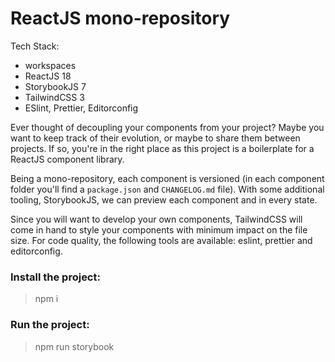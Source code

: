 # ReactJS mono-repository

Tech Stack:
- workspaces
- ReactJS 18
- StorybookJS 7
- TailwindCSS 3
- ESlint, Prettier, Editorconfig

Ever thought of decoupling your components from your project?
Maybe you want to keep track of their evolution, or maybe to share them between projects.
If so, you're in the right place as this project is a boilerplate for a ReactJS component library.

Being a mono-repository, each component is versioned (in each component folder you'll find a `package.json` and `CHANGELOG.md` file).
With some additional tooling, StorybookJS, we can preview each component and in every state.

Since you will want to develop your own components, TailwindCSS will come in hand to style your components with minimum impact on the file size.
For code quality, the following tools are available: eslint, prettier and editorconfig.

### Install the project:
> npm i

### Run the project:
> npm run storybook
